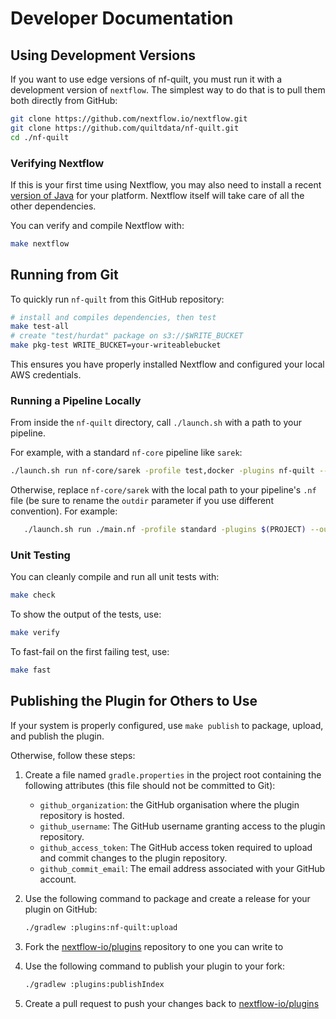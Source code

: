 # Developer Documentation

## Using Development Versions

If you want to use edge versions of nf-quilt, you must run it with a development
version of `nextflow`. The simplest way to do that is to pull them both directly
from GitHub:

```bash
git clone https://github.com/nextflow.io/nextflow.git
git clone https://github.com/quiltdata/nf-quilt.git
cd ./nf-quilt
```

### Verifying Nextflow

If this is your first time using Nextflow, you may also need to install a recent
[version of Java](https://www.java.com/en/download/help/download_options.html)
for your platform. Nextflow itself will take care of all the other dependencies.

You can verify and compile Nextflow with:

```bash
make nextflow
```

## Running from Git

To quickly run `nf-quilt` from this GitHub repository:

```bash
# install and compiles dependencies, then test
make test-all 
# create "test/hurdat" package on s3://$WRITE_BUCKET
make pkg-test WRITE_BUCKET=your-writeablebucket 
```

This ensures you have properly installed Nextflow and configured your local AWS
credentials.

### Running a Pipeline Locally

From inside the `nf-quilt` directory, call `./launch.sh` with a path to your
pipeline.

For example, with a standard `nf-core` pipeline like `sarek`:

```bash
./launch.sh run nf-core/sarek -profile test,docker -plugins nf-quilt --outdir "quilt+s3://bucket#package=nf-quilt/sarek"
```

Otherwise, replace `nf-core/sarek` with the local path to your pipeline's `.nf`
file (be sure to rename the `outdir` parameter if you use different convention).
For example:

```bash
   ./launch.sh run ./main.nf -profile standard -plugins $(PROJECT) --outdir "quilt+s3://bucket#package=test/hurdat"
```

### Unit Testing

You can cleanly compile and run all unit tests with:

```bash
make check
```

To show the output of the tests, use:

```bash
make verify
```

To fast-fail on the first failing test, use:

```bash
make fast
```

## Publishing the Plugin for Others to Use

If your system is properly configured, use `make publish` to package, upload,
and publish the plugin.

Otherwise, follow these steps:

1. Create a file named `gradle.properties` in the project root containing the
   following attributes (this file should not be committed to Git):

   * `github_organization`: the GitHub organisation where the plugin repository
     is hosted.
   * `github_username`: The GitHub username granting access to the plugin
     repository.
   * `github_access_token`: The GitHub access token required to upload and
     commit changes to the plugin repository.
   * `github_commit_email`: The email address associated with your GitHub
     account.

2. Use the following command to package and create a release for your plugin on
   GitHub:

   ```bash
   ./gradlew :plugins:nf-quilt:upload
   ```

3. Fork the [nextflow-io/plugins](https://github.com/nextflow-io/plugins)
   repository to one you can write to

4. Use the following command to publish your plugin to your fork:

   ```bash
   ./gradlew :plugins:publishIndex
   ```

5. Create a pull request to push your changes back to
   [nextflow-io/plugins](https://github.com/nextflow-io/plugins/blob/main/plugins.json)
